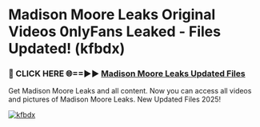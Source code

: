 # Madison Moore Leaks Original Videos 0nlyFans Leaked - Files Updated! (kfbdx)

<h3>🔴 CLICK HERE 🌐==►► <a href="https://tinyurl.com/x26r9saj" rel="nofollow">Madison Moore Leaks Updated Files</a></h3>

Get Madison Moore Leaks and all content. Now you can access all videos and pictures of Madison Moore Leaks. New Updated Files 2025!

[![kfbdx](https://i.imgur.com/LkgZPqh.gif)](https://tinyurl.com/x26r9saj)
